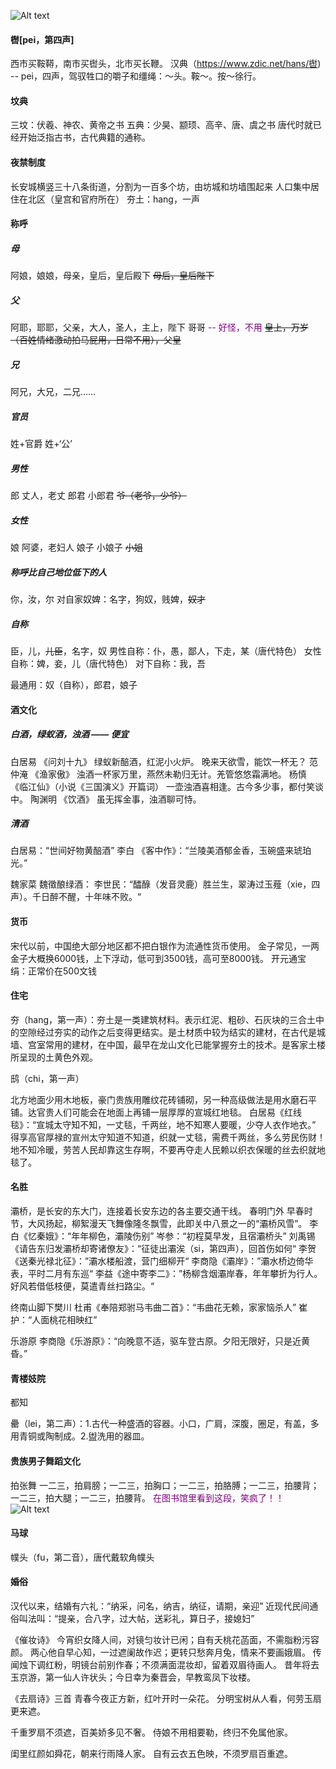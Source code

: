 ![Alt text](../Attachments/Tangdynasty_capital_map.jpg)
#### 辔[pei，第四声]
西市买鞍鞯，南市买辔头，北市买长鞭。
汉典（https://www.zdic.net/hans/辔) -- 
pei，四声，驾驭牲口的嚼子和缰绳：～头。鞍～。按～徐行。

#### 坟典
三坟：伏羲、神农、黄帝之书
五典：少昊、颛顼、高辛、唐、虞之书
唐代时就已经开始泛指古书，古代典籍的通称。

#### 夜禁制度
长安城横竖三十八条街道，分割为一百多个坊，由坊城和坊墙围起来
人口集中居住在北区（皇宫和官府所在）
夯土：hang，一声

#### 称呼
##### 母
阿娘，娘娘，母亲，皇后，皇后殿下
~~母后，皇后陛下~~
##### 父
阿耶，耶耶，父亲，大人，圣人，主上，陛下
哥哥<font color="purple"> -- 好怪，不用</font>
~~皇上，万岁（百姓情绪激动拍马屁用，日常不用），父皇~~
##### 兄
阿兄，大兄，二兄……
##### 官员
姓+官爵
姓+‘公’
##### 男性
郎
丈人，老丈
郎君
小郎君
~~爷（老爷，少爷）~~
##### 女性
娘
阿婆，老妇人
娘子
小娘子
~~小姐~~
##### 称呼比自己地位低下的人
你，汝，尔
对自家奴婢：名字，狗奴，贱婢，~~奴才~~
##### 自称
臣，儿，~~儿臣~~，名字，奴
男性自称：仆，愚，鄙人，下走，某（唐代特色）
女性自称：婢，妾，儿（唐代特色）
对下自称：我，吾

最通用：奴（自称），郎君，娘子

#### 酒文化
##### 白酒，绿蚁酒，浊酒 —— 便宜
白居易 《问刘十九》
绿蚁新醅酒，红泥小火炉。
晚来天欲雪，能饮一杯无？
范仲淹 《渔家傲》
浊酒一杯家万里，燕然未勒归无计。羌管悠悠霜满地。
杨慎 《临江仙》（小说《三国演义》开篇词）
一壶浊酒喜相逢。古今多少事，都付笑谈中。
陶渊明 《饮酒》
虽无挥金事，浊酒聊可恃。
##### 清酒
白居易：“世间好物黄醅酒”
李白 《客中作》：“兰陵美酒郁金香，玉碗盛来琥珀光。”

魏家菜
魏徵酿绿酒：
李世民：“醽醁（发音灵鹿）胜兰生，翠涛过玉薤（xie，四声）。千日醉不醒，十年味不败。“

#### 货币
宋代以前，中国绝大部分地区都不把白银作为流通性货币使用。
金子常见，一两金子大概换6000钱，上下浮动，低可到3500钱，高可至8000钱。
开元通宝
绢：正常价在500文钱

#### 住宅
夯（hang，第一声）：夯土是一类建筑材料。表示红泥、粗砂、石灰块的三合土中的空隙经过夯实的动作之后变得更结实。是土材质中较为结实的建材，在古代是城墙、宫室常用的建材，在中国，最早在龙山文化已能掌握夯土的技术。是客家土楼所呈现的土黄色外观。

鸱（chi，第一声）

北方地面少用木地板，豪门贵族用雕纹花砖铺砌，另一种高级做法是用水磨石平铺。达官贵人们可能会在地面上再铺一层厚厚的宣城红地毯。
白居易《红线毯》：“宣城太守知不知，一丈毯，千两丝，地不知寒人要暖，少夺人衣作地衣。”
得享高官厚禄的宣州太守知道不知道，织就一丈毯，需费千两丝，多么劳民伤财！地不知冷暖，劳苦人民却靠这生存啊，不要再夺走人民赖以织衣保暖的丝去织就地毯了。

#### 名胜
灞桥，是长安的东大门，连接着长安东边的各主要交通干线。
春明门外
早春时节，大风扬起，柳絮漫天飞舞像隆冬飘雪，此即关中八景之一的“灞桥风雪”。
李白《忆秦娥》：“年年柳色，灞陵伤别”
岑参：“初程莫早发，且宿灞桥头”
刘禹锡《请告东归发灞桥却寄诸僚友》：“征徒出灞涘（si，第四声），回首伤如何“
李贺《送秦光禄北征》：”灞水楼船渡，营门细柳开“
李商隐《灞岸》：”灞水桥边倚华表，平时二月有东巡“
李益《途中寄李二》：”杨柳含烟灞岸春，年年攀折为行人。好风若借低枝便，莫遣青丝扫路尘。“

终南山脚下樊川
杜甫《奉陪郑驸马韦曲二首》：“韦曲花无赖，家家恼杀人”
崔护：“人面桃花相映红”

乐游原
李商隐《乐游原》：“向晚意不适，驱车登古原。夕阳无限好，只是近黄昏。”

#### 青楼妓院
都知

罍（lei，第二声）：1.古代一种盛酒的容器。小口，广肩，深腹，圈足，有盖，多用青铜或陶制成。2.盥洗用的器皿。

#### 贵族男子舞蹈文化
拍张舞
一二三，拍肩膀；一二三，拍胸口；一二三，拍胳膊；一二三，拍腰背；一二三，拍大腿；一二三，拍腰背。
<font color="purple">在图书馆里看到这段，笑疯了！！</font>
![Alt text](../Attachments/Tang_Dynasty_Crossing_Guide1.jpg)

#### 马球
幞头（fu，第二音），唐代戴软角幞头

#### 婚俗
汉代以来，结婚有六礼：“纳采，问名，纳吉，纳征，请期，亲迎”
近现代民间通俗叫法叫：“提亲，合八字，过大帖，送彩礼，算日子，接媳妇”

《催妆诗》
今宵织女降人间，对镜匀妆计已闲；自有夭桃花菡面，不需脂粉污容颜。
两心他自早心知，一过遮阑故作迟；更转只愁奔月兔，情来不要画娥眉。
传闻烛下调红粉，明镜台前别作春；不须满面混妆却，留着双眉待画人。
昔年将去玉京游，第一仙人许状头；今日幸为秦晋会，早教鸾凤下妆楼。

《去扇诗》三首
青春今夜正方新，红叶开时一朵花。
分明宝树从人看，何劳玉扇更来遮。

千重罗扇不须遮，百美娇多见不奢。
侍娘不用相要勒，终归不免属他家。

闺里红颜如舜花，朝来行雨降人家。
自有云衣五色映，不须罗扇百重遮。